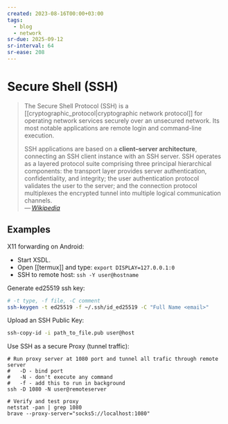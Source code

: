 ```yaml
---
created: 2023-08-16T00:00+03:00
tags:
  - blog
  - network
sr-due: 2025-09-12
sr-interval: 64
sr-ease: 208
---
```


# Secure Shell (SSH)

> The Secure Shell Protocol (SSH) is a [[cryptographic_protocol|cryptographic network protocol]] for operating network services securely over an unsecured network. Its most notable applications are remote login and command-line execution.
>
> SSH applications are based on a **client–server architecture**, connecting an SSH client instance with an SSH server. SSH operates as a layered protocol suite comprising three principal hierarchical components: the transport layer provides server authentication, confidentiality, and integrity; the user authentication protocol validates the user to the server; and the connection protocol multiplexes the encrypted tunnel into multiple logical communication channels.\
> — <cite>[Wikipedia](https://en.wikipedia.org/wiki/Secure_Shell_Protocol)</cite>

## Examples

X11 forwarding on Android:

- Start XSDL.
- Open [[termux]] and type: `export DISPLAY=127.0.0.1:0`
- SSH to remote host: `ssh -Y user@hostname`

Generate ed25519 ssh key:

```sh
# -t type, -f file, -C comment
ssh-keygen -t ed25519 -f ~/.ssh/id_ed25519 -C "Full Name <email>"
```

Upload an SSH Public Key:

```sh
ssh-copy-id -i path_to_file.pub user@host
```

Use SSH as a secure Proxy (tunnel traffic):

```
# Run proxy server at 1080 port and tunnel all trafic through remote server
#   -D - bind port
#   -N - don't execute any command
#   -f - add this to run in background
ssh -D 1080 -N user@remoteserver

# Verify and test proxy
netstat -pan | grep 1080
brave --proxy-server="socks5://localhost:1080"
```
